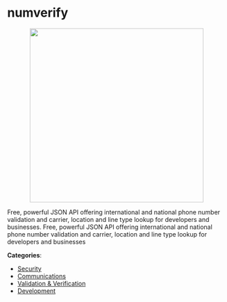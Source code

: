 # numverify
<p align="center">
    <img width="400" src="https://raw.githubusercontent.com/apis-list/apis-list/apis/numverify/logo_256x256.png" />
</p>

Free, powerful JSON API offering international and national phone number validation and carrier, location and line type lookup for developers and businesses. Free, powerful JSON API offering international and national phone number validation and carrier, location and line type lookup for developers and businesses



**Categories**:
- [Security](https://github.com/apis-list/apis-list#security)
- [Communications](https://github.com/apis-list/apis-list#communications)
- [Validation & Verification](https://github.com/apis-list/apis-list#validation-and-verification)
- [Development](https://github.com/apis-list/apis-list#development)



